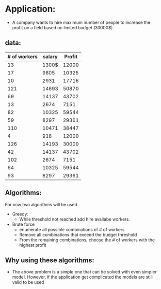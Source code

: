 # Application:

- A company wants to hire maximum number of people to increase the profit on a field based on limited budget (30000$).

## data:
| # of workers  | salary | Profit |
| ------------- | ------------- | ------------- |
| 13  | 1300$ | 12000  |
| 17  | 9805 | 10325  |
| 10  | 2931 | 17716  |
| 121  | 14693 | 50870  |
| 69  | 14137 | 43702  |
| 13  | 2674 | 7151  |
| 82  | 10325 | 59544  |
| 59  | 8297 | 29361  |
| 110  | 10471 | 38447  |
| 4  | 918 | 12000  |
| 126  | 14193 | 30000  |
| 42  | 14137 | 43702  |
| 102  | 2674 | 7151  |
| 64  | 10325 | 59544  |
| 93  | 8297 | 29361  |

## Algorithms:
For now two algorithms will be used 
- Greedy:
  - While threshold not reached add hire availabe workers.
- Brute force
  - enumerate all possible combinations of # of workers
  - Remove all combinations that exceed the budget threshold
  - From the remaining combinations, choose the # of workers with the highest profit

## Why using these algorithms:
- The above problem is a simple one that can be solved with even simpler model. However, if the application get complicated the models are still valid to be used
